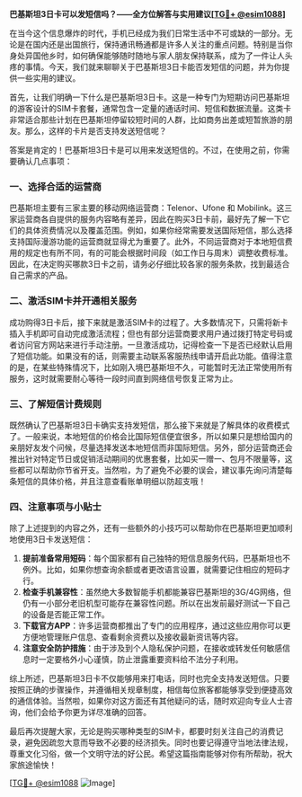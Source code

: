**巴基斯坦3日卡可以发短信吗？——全方位解答与实用建议[[TG💪+ @esim1088](https://t.me/s/esim1088)]**

在当今这个信息爆炸的时代，手机已经成为我们日常生活中不可或缺的一部分。无论是在国内还是出国旅行，保持通讯畅通都是许多人关注的重点问题。特别是当你身处异国他乡时，如何确保能够随时随地与家人朋友保持联系，成为了一件让人头疼的事情。今天，我们就来聊聊关于巴基斯坦3日卡能否发短信的问题，并为你提供一些实用的建议。

首先，让我们明确一下什么是巴基斯坦3日卡。这是一种专门为短期访问巴基斯坦的游客设计的SIM卡套餐，通常包含一定量的通话时间、短信和数据流量。这类卡非常适合那些计划在巴基斯坦停留较短时间的人群，比如商务出差或短暂旅游的朋友。那么，这样的卡片是否支持发送短信呢？

答案是肯定的！巴基斯坦3日卡是可以用来发送短信的。不过，在使用之前，你需要确认几点事项：

### 一、选择合适的运营商
巴基斯坦主要有三家主要的移动网络运营商：Telenor、Ufone 和 Mobilink。这三家运营商各自提供的服务内容略有差异，因此在购买3日卡前，最好先了解一下它们的具体资费情况以及覆盖范围。例如，如果你经常需要发送国际短信，那么选择支持国际漫游功能的运营商就显得尤为重要了。此外，不同运营商对于本地短信费用的规定也有所不同，有的可能会根据时间段（如工作日与周末）调整收费标准。因此，在决定购买哪款3日卡之前，请务必仔细比较各家的服务条款，找到最适合自己需求的产品。

### 二、激活SIM卡并开通相关服务
成功购得3日卡后，接下来就是激活SIM卡的过程了。大多数情况下，只需将新卡插入手机即可自动完成激活流程；但也有部分运营商要求用户通过拨打特定号码或者访问官方网站来进行手动注册。一旦激活成功，记得检查一下是否已经默认启用了短信功能。如果没有的话，则需要主动联系客服热线申请开启此功能。值得注意的是，在某些特殊情况下，比如刚入境巴基斯坦不久，可能暂时无法正常使用所有服务，这时就需要耐心等待一段时间直到网络信号恢复正常为止。

### 三、了解短信计费规则
既然确认了巴基斯坦3日卡确实支持发短信，那么接下来就是了解具体的收费模式了。一般来说，本地短信的价格会比国际短信便宜很多，所以如果只是想给国内的亲朋好友发个问候，尽量选择发送本地短信而非国际短信。另外，部分运营商还会推出针对特定节日或促销活动期间的优惠套餐，比如买一赠一、包月不限量等，这些都可以帮助你节省开支。当然啦，为了避免不必要的误会，建议事先询问清楚每条短信的具体价格，并且注意查看账单明细以防超支哦！

### 四、注意事项与小贴士
除了上述提到的内容之外，还有一些额外的小技巧可以帮助你在巴基斯坦更加顺利地使用3日卡发送短信：

1. **提前准备常用短码**：每个国家都有自己独特的短信息服务代码，巴基斯坦也不例外。比如，如果你想查询余额或者更改语言设置，就需要记住相应的短码才行。
2. **检查手机兼容性**：虽然绝大多数智能手机都能兼容巴基斯坦的3G/4G网络，但仍有一小部分老旧机型可能存在兼容性问题。所以在出发前最好测试一下自己的设备是否能正常工作。
3. **下载官方APP**：许多运营商都推出了专门的应用程序，通过这些应用你可以更方便地管理账户信息、查看剩余资费以及接收最新资讯等内容。
4. **注意安全防护措施**：由于涉及到个人隐私保护问题，在接收或转发任何敏感信息时一定要格外小心谨慎，防止泄露重要资料给不法分子利用。

综上所述，巴基斯坦3日卡不仅能够用来打电话，同时也完全支持发送短信。只要按照正确的步骤操作，并遵循相关规章制度，相信每位旅客都能够享受到便捷高效的通信体验。当然啦，如果你对这方面还有其他疑问的话，随时欢迎向专业人士咨询，他们会给予你更为详尽准确的回答。

最后再次提醒大家，无论是购买哪种类型的SIM卡，都要时刻关注自己的消费记录，避免因疏忽大意而导致不必要的经济损失。同时也要记得遵守当地法律法规，尊重文化习俗，做一个文明守法的好公民。希望这篇指南能够对你有所帮助，祝大家旅途愉快！

[[TG💪+ @esim1088](https://t.me/s/esim1088) ![Image](https://i.postimg.cc/4NQfJmqS/Snipaste-2025-05-13-00-14-12.png)]